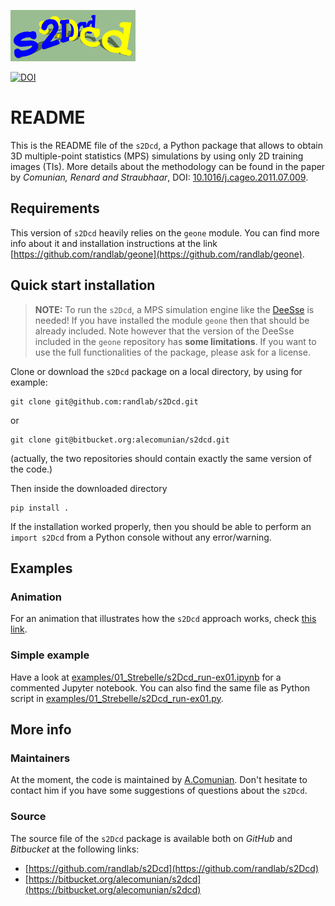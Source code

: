 ![s2Dcd logo](./logo/logo_thom.png "s2Dcd logo")


[![DOI](https://zenodo.org/badge/DOI/10.5281/zenodo.7006646.svg)](https://doi.org/10.5281/zenodo.7006646)



# README

This is the README file of the `s2Dcd`, a Python package that allows
to obtain 3D multiple-point statistics (MPS) simulations by using only
2D training images (TIs).  More details about the methodology can be
found in the paper by *Comunian, Renard and Straubhaar*, DOI:
[10.1016/j.cageo.2011.07.009](http://dx.doi.org/10.1016/j.cageo.2011.07.009).


## Requirements

This version of `s2Dcd` heavily relies on the `geone` module. You can
find more info about it and installation instructions at the link
[https://github.com/randlab/geone](https://github.com/randlab/geone).

## Quick start installation

> **NOTE:** To run the `s2Dcd`, a MPS simulation engine like the
[DeeSse](http://www.randlab.org/research/deesse/) is needed! If you
have installed the module `geone` then that should be already
included. Note however that the version of the DeeSse included in the `geone` repository has
**some limitations**. If you want to use the full functionalities of the package, please ask for a license.

Clone or download the `s2Dcd` package on a local directory, by using for example:
```
git clone git@github.com:randlab/s2Dcd.git
```
or
```
git clone git@bitbucket.org:alecomunian/s2dcd.git
```
(actually, the two repositories should contain exactly the same version of the code.)

Then inside the downloaded directory
```
pip install .
```

If the installation worked properly, then you should be able to perform an
`import s2Dcd` from a Python console without any error/warning.

## Examples

### Animation

For an animation that illustrates how the `s2Dcd` approach works, check [this link](./logo/animation.md).

### Simple example

Have a look at
[examples/01_Strebelle/s2Dcd_run-ex01.ipynb](examples/01_Strebelle/s2Dcd_run-ex01.ipynb)
for a commented Jupyter notebook. You can also find the same file as
Python script in
[examples/01_Strebelle/s2Dcd_run-ex01.py](examples/01_Strebelle/s2Dcd_run-ex01.py).

## More info

### Maintainers

At the moment, the code is maintained by
[A.Comunian](https://sites.unimi.it/alecomunian). Don't hesitate to
contact him if you have some suggestions of questions about the
`s2Dcd`.

### Source

The source file of the `s2Dcd` package is available both on *GitHub* and *Bitbucket* at the following links:

- [https://github.com/randlab/s2Dcd](https://github.com/randlab/s2Dcd)
- [https://bitbucket.org/alecomunian/s2dcd](https://bitbucket.org/alecomunian/s2dcd)








